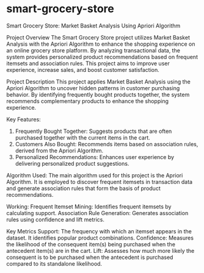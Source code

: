 # smart-grocery-store
Smart Grocery Store: Market Basket Analysis Using Apriori Algorithm

Project Overview
The Smart Grocery Store project utilizes Market Basket Analysis with the Apriori Algorithm to enhance the shopping experience on an online grocery store platform. By analyzing transactional data, the system provides personalized product recommendations based on frequent itemsets and association rules. This project aims to improve user experience, increase sales, and boost customer satisfaction.

Project Description
This project applies Market Basket Analysis using the Apriori Algorithm to uncover hidden patterns in customer purchasing behavior. By identifying frequently bought products together, the system recommends complementary products to enhance the shopping experience.

Key Features:
1. Frequently Bought Together: Suggests products that are often purchased together with the current items in the cart.
2. Customers Also Bought: Recommends items based on association rules, derived from the Apriori Algorithm.
3. Personalized Recommendations: Enhances user experience by delivering personalized product suggestions.

Algorithm Used:
The main algorithm used for this project is the Apriori Algorithm. It is employed to discover frequent itemsets in transaction data and generate association rules that form the basis of product recommendations.

Working:
Frequent Itemset Mining: Identifies frequent itemsets by calculating support.
Association Rule Generation: Generates association rules using confidence and lift metrics.

Key Metrics
Support: The frequency with which an itemset appears in the dataset. It identifies popular product combinations.
Confidence: Measures the likelihood of the consequent item(s) being purchased when the antecedent item(s) are in the cart.
Lift: Assesses how much more likely the consequent is to be purchased when the antecedent is purchased compared to its standalone likelihood.
